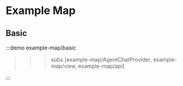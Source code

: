 # Example Map

## Basic

:::demo
example-map/basic
>>>subs
[example-map/AgentChatProvider, example-map/view, example-map/api]
>>>
:::

